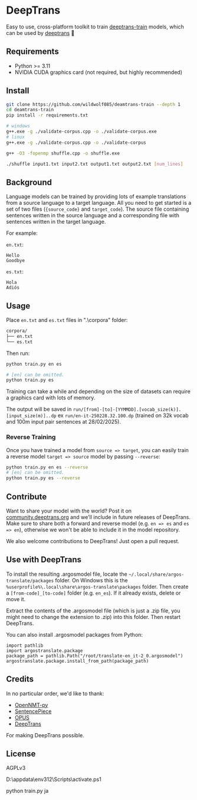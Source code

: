 # DeepTrans

Easy to use, cross-platform toolkit to train [deeptrans-train](https://github.com/wildwolf085/deamtrans-train) models, which can be used by [deeptrans](https://github.com/wildwolf085/deamtrans) 🚂

## Requirements

 * Python >= 3.11
 * NVIDIA CUDA graphics card (not required, but highly recommended)

## Install

```bash
git clone https://github.com/wildwolf085/deamtrans-train --depth 1
cd deamtrans-train
pip install -r requirements.txt

# windows
g++.exe -g ./validate-corpus.cpp -o ./validate-corpus.exe
# linux
g++.exe -g ./validate-corpus.cpp -o ./validate-corpus

g++ -O3 -fopenmp shuffle.cpp -o shuffle.exe

./shuffle input1.txt input2.txt output1.txt output2.txt [num_lines]
```

## Background

Language models can be trained by providing lots of example translations from a source language to a target language. All you need to get started is a set of two files (`{source_code}` and `target_code`). The source file containing sentences written in the source language and a corresponding file with sentences written in the target language.

For example:

`en.txt`:

```
Hello
Goodbye
```

`es.txt`:

```
Hola
Adiós
```

## Usage

Place `en.txt` and `es.txt` files in ".\corpora" folder:

```bash
corpora/
├── en.txt
└── es.txt
```

Then run:

```bash
python train.py en es

# [en] can be omitted.
python train.py es
```

Training can take a while and depending on the size of datasets can require a graphics card with lots of memory.

The output will be saved in `run/[from]-[to]-[YYMMDD].[vocab_size(k)].[input_size(m)]..dp` ex `run/en-it-250228.32.100.dp` (trained on 32k vocab and 100m input pair sentences at 28/02/2025).

### Reverse Training

Once you have trained a model from `source => target`, you can easily train a reverse model `target => source` model by passing `--reverse`:

```bash
python train.py en es --reverse
# [en] can be omitted.
python train.py es --reverse
```

## Contribute

Want to share your model with the world? Post it on [community.deeptrans.org](https://community.deeptrans.org) and we'll include in future releases of DeepTrans. 
Make sure to share both a forward and reverse model (e.g. `en => es` and `es => en`), otherwise we won't be able to include it in the model repository.

We also welcome contributions to DeepTrans! Just open a pull request.

## Use with DeepTrans

To install the resulting .argosmodel file, locate the `~/.local/share/argos-translate/packages` folder. On Windows this is the `%userprofile%\.local\share\argos-translate\packages` folder. Then create a `[from-code]_[to-code]` folder (e.g. `en_es`). If it already exists, delete or move it.

Extract the contents of the .argosmodel file (which is just a .zip file, you might need to change the extension to .zip) into this folder. Then restart DeepTrans.

You can also install .argosmodel packages from Python:
```
import pathlib
import argostranslate.package
package_path = pathlib.Path("/root/translate-en_it-2_0.argosmodel")
argostranslate.package.install_from_path(package_path)
```

## Credits

In no particular order, we'd like to thank:

 * [OpenNMT-py](https://github.com/OpenNMT/OpenNMT-py)
 * [SentencePiece](https://github.com/google/sentencepiece)
 * [OPUS](https://opus.nlpl.eu)
 * [DeepTrans](https://github.com/wildwolf085/deamtrans)

For making DeepTrans possible.

## License

AGPLv3


D:\appdata\env312\Scripts\activate.ps1

python train.py ja

